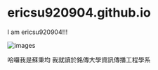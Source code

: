 # ericsu920904.github.io
I am ericsu920904!!!




![images](https://user-images.githubusercontent.com/114201422/197105764-fc4892af-1d88-4f8f-81e9-f1bdf0c361dc.jpg)







哈囉我是蘇秉均
我就讀於銘傳大學資訊傳播工程學系
